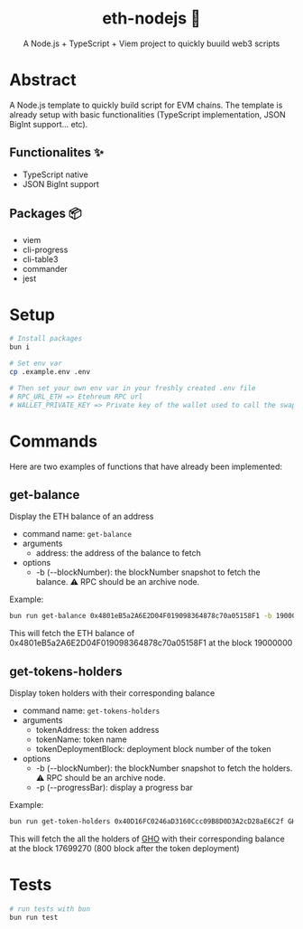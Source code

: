 <div align="center"> 
  <h1> eth-nodejs 📝 </h1>
  <p> A Node.js + TypeScript + Viem project to quickly buuild web3 scripts </p>
</div>

# Abstract

A Node.js template to quickly build script for EVM chains.
The template is already setup with basic functionalities (TypeScript implementation, JSON BigInt support... etc).

## Functionalites ✨

- TypeScript native
- JSON BigInt support

## Packages 📦

- viem
- cli-progress
- cli-table3
- commander
- jest

# Setup

```bash
# Install packages
bun i

# Set env var
cp .example.env .env

# Then set your own env var in your freshly created .env file
# RPC_URL_ETH => Etehreum RPC url
# WALLET_PRIVATE_KEY => Private key of the wallet used to call the swapToVariable method
```

# Commands

Here are two examples of functions that have already been implemented:

## get-balance

Display the ETH balance of an address

- command name: `get-balance`
- arguments
  - address: the address of the balance to fetch
- options
  - -b (--blockNumber): the blockNumber snapshot to fetch the balance. ⚠️ RPC should be an archive node.

Example:

```bash
bun run get-balance 0x4801eB5a2A6E2D04F019098364878c70a05158F1 -b 19000000
```

This will fetch the ETH balance of 0x4801eB5a2A6E2D04F019098364878c70a05158F1 at the block 19000000

## get-tokens-holders

Display token holders with their corresponding balance

- command name: `get-tokens-holders`
- arguments
  - tokenAddress: the token address
  - tokenName: token name
  - tokenDeploymentBlock: deployment block number of the token
- options
  - -b (--blockNumber): the blockNumber snapshot to fetch the holders. ⚠️ RPC should be an archive node.
  - -p (--progressBar): display a progress bar

Example:

```bash
bun run get-token-holders 0x40D16FC0246aD3160Ccc09B8D0D3A2cD28aE6C2f GHO 17698470 -b 17699270
```

This will fetch the all the holders of [GHO](https://etherscan.io/token/0x40d16fc0246ad3160ccc09b8d0d3a2cd28ae6c2f) with their corresponding balance at the block 17699270 (800 block after the token deployment)

# Tests

```bash
# run tests with bun
bun run test
```
